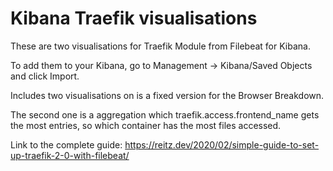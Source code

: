 # Kibana Traefik visualisations
These are two visualisations for Traefik Module from Filebeat for Kibana.

To add them to your Kibana, go to Management -> Kibana/Saved Objects and click Import.

Includes two visualisations on is a fixed version for the Browser Breakdown.

The second one is a aggregation which traefik.access.frontend_name gets the most entries, so which container has the most files accessed.

Link to the complete guide: https://reitz.dev/2020/02/simple-guide-to-set-up-traefik-2-0-with-filebeat/
